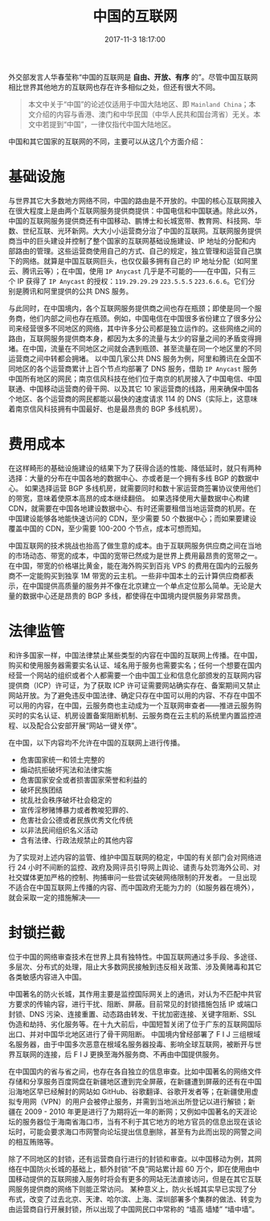 ﻿---
title: 中国的互联网
tags:
  - 互联网
  - 网络
  - 运营商
  - 封锁
  - BGP
categories:
  - 自言语
date: 2017-11-3 18:17:00
updated: 2017-11-3 18:17:00
thumbnail: https://s.nfz.yecdn.com/img/thumbnails/network-in-china.png!blogth
lisence: 本文严格禁止未授权转载
---

外交部发言人华春莹称“中国的互联网是 **自由、开放、有序** 的”。尽管中国互联网相比世界其他地方的互联网也存在许多相似之处，但还有很大不同。

> 本文中关于“中国”的论述仅适用于中国大陆地区、即 `Mainland China`；本文介绍的内容与香港、澳门和中华民国（中华人民共和国台湾省）无关。本文中若提到“中国”，一律仅指代中国大陆地区。

<!-- more -->

中国和其它国家的互联网的不同，主要可以从这几个方面介绍：

# 基础设施

与世界其它大多数地方网络不同，中国的路由是不开放的。中国的核心互联网接入在很大程度上是由两个互联网服务提供商提供：中国电信和中国联通。除此以外，中国的互联网服务提供商还有中国移动、鹏博士和长城宽带、教育网、科技网、华数、世纪互联、光环新网。大大小小运营商分治了中国的互联网。互联网服务提供商当中的巨头建设并控制了整个国家的互联网基础设施建设、IP 地址的分配和内部路由的管理。这些运营商使用自己的方式、自己的规定，独立管理和运营自己旗下的网络。就算是中国互联网巨头，也仅仅最多拥有自己的 IP 地址分配（如阿里云、腾讯云等）；在中国，使用 `IP Anycast` 几乎是不可能的——在中国，只有三个 IP 获得了 `IP Anycast` 的授权：`119.29.29.29` `223.5.5.5` `223.6.6.6`。它们分别是腾讯和阿里提供的公共 DNS 服务。

与此同时，在中国境内，各个互联网服务提供商之间也存在瓶颈；即使是同一个服务商，他们内部之间也存在瓶颈。例如，中国电信在中国很多省份建立了很多分公司来经营很多不同地区的网络，其中许多分公司都是独立运作的。这些网络之间的路由，互联网服务提供商本身，都因为太多的流量与太少的容量之间的矛盾变得拥堵。在中国，流量在不同地区之间就会遇到瓶颈、甚至流量在同一个地区里的不同运营商之间中转都会拥堵。
以中国几家公共 DNS 服务为例，阿里和腾讯在全国不同地区的各个运营商累计上百个节点均部署了 DNS 服务，借助 `IP Anycast` 服务中国所有地区的网民；南京信风科技在他们位于南京的机房接入了中国电信、中国联通、中国移动运营商的骨干网、以及其它 10 家运营商的线路，用来确保中国各个地区、各个运营商的网民都能以最快的速度请求 114 的 DNS（实际上，这意味着南京信风科技拥有中国最好、也是最昂贵的 BGP 多线机房）。

# 费用成本

在这样畸形的基础设施建设的结果下为了获得合适的性能、降低延时，就只有两种选择：大量的分布在中国各地的数据中心、亦或者是一个拥有多线 BGP 的数据中心。
如果选择运营 BGP 多线机房，就需要同时和数十家运营商签署协议使用他们的带宽，意味着使原本高昂的成本继续翻倍。
如果选择使用大量数据中心构建 CDN，就需要在中国各地建设数据中心、有时还需要租借当地运营商的机房。在中国建设能够各地能快速访问的 CDN，至少需要 50 个数据中心；而如果要建设覆盖中国的 CDN，至少需要 100-200 个节点，成本可想而知。

中国互联网的技术挑战也抬高了做生意的成本。由于互联网服务供应商之间在当地的市场动态、带宽的成本，中国的宽带已然成为是世界上费用最昂贵的宽带之一。在中国，带宽的价格堪比黄金，能在海外购买到百兆 VPS 的费用在国内的云服务商不一定能购买到独享 1M 带宽的云主机。一些非中国本土的云计算供应商都表示，在中国提供高质量的服务并不像在北京建立一个单点定位那么简单。无论是大量的数据中心还是昂贵的 BGP 多线，都使得在中国境内提供服务非常昂贵。

# 法律监管

和许多国家一样，中国法律禁止某些类型的内容在中国的互联网上传播。在中国，购买和使用服务器需要实名认证、域名用于服务也需要实名；任何一个想要在国内经营一个网站的组织或者个人都需要一个由中国工业和信息化部颁发的互联网内容提供商（ICP）许可证，为了获取 ICP 许可证需要网站确实存在、备案期间又禁止网站开放。为了避免违反中国法律、确定只存在中国可以用的内容、不存在中国不可以用的内容，在中国，云服务商也主动成为一个互联网审查者——推进云服务购买时的实名认证、机房设置备案阻断机制、云服务商在云主机的系统里内置监控进程、以及配合公安部开展“网站一键关停”。

在中国，以下内容均不允许在中国的互联网上进行传播。

- 危害国家统一和领土完整的
- 煽动抗拒破坏宪法和法律实施
- 危害国家安全或者损害国家荣誉和利益的
- 破坏民族团结
- 扰乱社会秩序破坏社会稳定的
- 宣传淫秽赌博暴力或者教唆犯罪的、
- 危害社会公德或者民族优秀文化传统
- 以非法民间组织名义活动
- 含有法律、行政法规禁止的其他内容

为了实现对上述内容的监管、维护中国互联网的稳定，中国的有关部门会对网络进行 24 小时不间断的监控、政府及网评员引导网上舆论、谴责与处罚海外公司、对社交媒体更加严格的控制、拘捕审问一些尝试突破网络限制的开发者。
一旦出现不适合在中国互联网上传播的内容、而中国政府无能为力的（如服务器在境外），就会采取一定的措施解决——

# 封锁拦截

位于中国的网络审查技术在世界上具有独特性。中国互联网通过多手段、多途径、多层次、分布式的处理，阻止大多数网民接触到违反相关政策、涉及黄赌毒和其它各类敏感内容进入中国。

中国著名的防火长城，其作用主要是监控国际网关上的通讯，对认为不匹配中共官方要求的传输内容，进行干扰、阻断、屏蔽。目前常见的封锁措施包括 IP 或端口封锁、DNS 污染、连接重置、动态路由转发、干扰加密连接、关键字阻断、SSL 伪造和劫持、劣化服务等。在十九大前后，中国短暂关闭了位于广东的互联网国际出口、并对中国华北地区进行了骨干网阻断。
中国境内曾经部署了 F I J 三组根域名服务器，由于中国多次恶意在根域名服务器投毒、影响全球互联网，被断开与世界互联网的连接，后 F I J 更换至海外服务商、不再由中国提供服务。

在中国国内的省与省之间，也存在各自独立的信息审查。比如中国著名的网络文件存储和分享服务百度网盘在新疆地区遭到完全屏蔽，在新疆遭到屏蔽的还有在中国沿海地区早已经解封的网站如 GitHub、谷歌翻译、谷歌开发者等；在新疆使用虚拟专用网（VPN）的用户会被停止服务，并需到当地派出所登记以进行解锁；新疆在 2009 - 2010 年更是进行了为期将近一年的断网；又例如中国著名的天涯论坛的服务器位于海南省海口市，当有不利于其它地方的地方官员的信息出现在该论坛时，可能会要求海口市网警向论坛提出信息删除，甚至有为此而出现的网警之间的相互贿赂等。

除了不同地区的封锁，还有运营商自行进行的封锁和审查。以中国移动为例，其网络在中国防火长城的基础上，额外封锁“不良”网站累计超 60 万个，即在使用由中国移动提供的互联网接入服务时将会有更多的网站无法直接访问，但是在其它互联网服务提供商的网络下则能正常访问。
某种意义上，防火长城其实早已实现了分布式，改变了过去北京、天津、哈尔滨、上海、深圳部署多个集群的做法、转变为由运营商自行开展封锁，所以出现了中国网民口中常称的 “墙高 墙矮” “墙中墙”。
